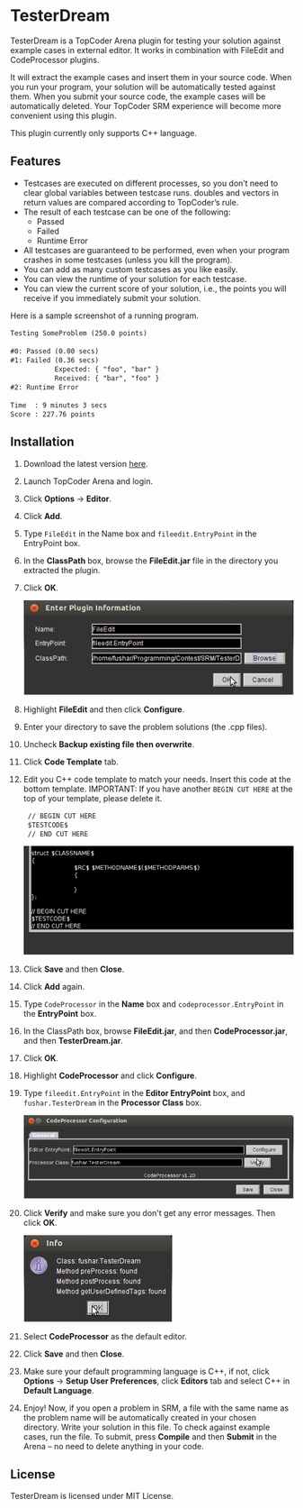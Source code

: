 # TesterDream

TesterDream is a TopCoder Arena plugin for testing your solution against example cases in external editor. It works in combination with FileEdit and CodeProcessor plugins.

It will extract the example cases and insert them in your source code. When you run your program, your solution will be automatically tested against them. When you submit your source code, the example cases will be automatically deleted. Your TopCoder SRM experience will become more convenient using this plugin.

This plugin currently only supports C++ language.

## Features

- Testcases are executed on different processes, so you don’t need to clear global variables between testcase runs.
doubles and vector<double>s in return values are compared according to TopCoder’s rule.
- The result of each testcase can be one of the following:
  - Passed
  - Failed
  - Runtime Error
- All testcases are guaranteed to be performed, even when your program crashes in some testcases (unless you kill the program).
- You can add as many custom testcases as you like easily.
- You can view the runtime of your solution for each testcase.
- You can view the current score of your solution, i.e., the points you will receive if you immediately submit your solution.

Here is a sample screenshot of a running program.

```
Testing SomeProblem (250.0 points)
 
#0: Passed (0.00 secs)
#1: Failed (0.36 secs)
           Expected: { "foo", "bar" }
           Received: { "bar", "foo" }
#2: Runtime Error
 
Time  : 9 minutes 3 secs
Score : 227.76 points
```

## Installation

1. Download the latest version [here](https://github.com/fushar/testerdream/releases/download/v1.3.1/TesterDream-v1.3.1.zip).
1. Launch TopCoder Arena and login.
1. Click **Options** -> **Editor**.
1. Click **Add**.
1. Type `FileEdit` in the Name box and `fileedit.EntryPoint` in the EntryPoint box.
1. In the **ClassPath** box, browse the **FileEdit.jar** file in the directory you extracted the plugin.
1. Click **OK**.

   ![7](images/7.png)

1. Highlight **FileEdit** and then click **Configure**.
1. Enter your directory to save the problem solutions (the .cpp files).
1. Uncheck **Backup existing file then overwrite**.
1. Click **Code Template** tab.
1. Edit you C++ code template to match your needs. Insert this code at the bottom template. IMPORTANT: If you have another `BEGIN CUT HERE` at the top of your template, please delete it.

        // BEGIN CUT HERE
        $TESTCODE$
        // END CUT HERE

   ![12](images/12.png)

1. Click **Save** and then **Close**.
1. Click **Add** again.
1. Type `CodeProcessor` in the **Name** box and `codeprocessor.EntryPoint` in the **EntryPoint** box.
1. In the ClassPath box, browse **FileEdit.jar**, and then **CodeProcessor.jar**, and then **TesterDream.jar**.
1. Click **OK**.
1. Highlight **CodeProcessor** and click **Configure**.
1. Type `fileedit.EntryPoint` in the **Editor EntryPoint** box, and `fushar.TesterDream` in the **Processor Class** box.

   ![19](images/19.png)

1. Click **Verify** and make sure you don't get any error messages. Then click **OK**.

   ![20](images/20.png)

1. Select **CodeProcessor** as the default editor.
1. Click **Save** and then **Close**.
1. Make sure your default programming language is C++, if not, click **Options** -> **Setup User Preferences**, click **Editors** tab and select C++ in **Default Language**.
1. Enjoy! Now, if you open a problem in SRM, a file with the same name as the problem name will be automatically created in your chosen directory. Write your solution in this file. To check against example cases, run the file. To submit, press **Compile** and then **Submit** in the Arena – no need to delete anything in your code.

## License

TesterDream is licensed under MIT License.
